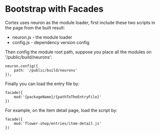 # Bootstrap with Facades

Cortex uses neuron as the module loader, first include these two scripts in the page from the built result:

* neuron.js - the module loader
* config.js - dependency version config

Then config the module root path, suppose you place all the modules on '/public/build/neurons':

```
neuron.config({
    path: '/public/build/neurons'
});
```

Finally you can load the entry file by:

```
facade({
    mod:'{packageName}/{pathToTheEntryFile}'
})
```

For example, on the item detail page, load the script by:
```
facade({
    mod:'flower-shop/entries/item-detail.js'
})
```
